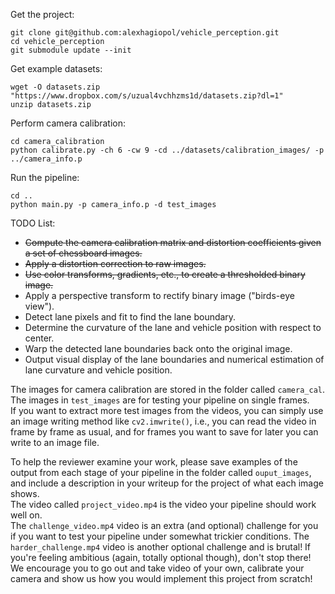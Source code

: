 Get the project:
    
    git clone git@github.com:alexhagiopol/vehicle_perception.git
    cd vehicle_perception
    git submodule update --init

Get example datasets:

    wget -O datasets.zip "https://www.dropbox.com/s/uzual4vchhzms1d/datasets.zip?dl=1"
    unzip datasets.zip

Perform camera calibration:

    cd camera_calibration
    python calibrate.py -ch 6 -cw 9 -cd ../datasets/calibration_images/ -p ../camera_info.p

Run the pipeline:
    
    cd ..
    python main.py -p camera_info.p -d test_images
    
TODO List:

* ~~Compute the camera calibration matrix and distortion coefficients given a set of chessboard images.~~
* ~~Apply a distortion correction to raw images.~~
* ~~Use color transforms, gradients, etc., to create a thresholded binary image.~~
* Apply a perspective transform to rectify binary image ("birds-eye view").
* Detect lane pixels and fit to find the lane boundary.
* Determine the curvature of the lane and vehicle position with respect to center.
* Warp the detected lane boundaries back onto the original image.
* Output visual display of the lane boundaries and numerical estimation of lane curvature and vehicle position.

The images for camera calibration are stored in the folder called `camera_cal`.  
The images in `test_images` are for testing your pipeline on single frames.  
If you want to extract more test images from the videos, you can simply use an image writing method like `cv2.imwrite()`, 
i.e., you can read the video in frame by frame as usual, and for frames you want to save for later you can write to an image file.  

To help the reviewer examine your work, please save examples of the output from each stage of your pipeline in the folder 
called `ouput_images`, and include a description in your writeup for the project of what each image shows.    
The video called `project_video.mp4` is the video your pipeline should work well on.  
The `challenge_video.mp4` video is an extra (and optional) challenge for you if you want to test your pipeline under 
somewhat trickier conditions.  The `harder_challenge.mp4` video is another optional challenge and is brutal!
If you're feeling ambitious (again, totally optional though), don't stop there!  We encourage you to go out and take 
video of your own, calibrate your camera and show us how you would implement this project from scratch!
